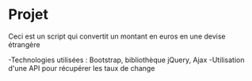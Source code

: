 # Projet 
Ceci est un script qui convertit un montant en euros en une devise étrangère

-Technologies utilisées : Bootstrap, bibliothèque jQuery, Ajax
-Utilisation d'une API pour récupérer les taux de change

